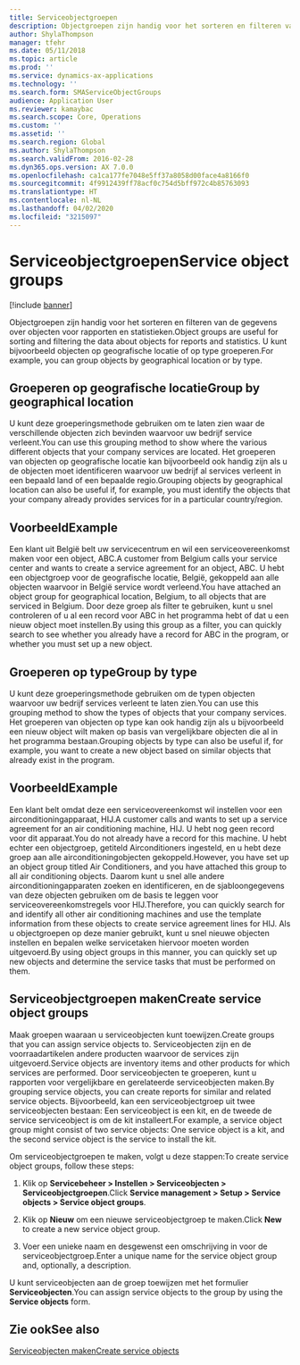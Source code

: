 ```yaml
---
title: Serviceobjectgroepen
description: Objectgroepen zijn handig voor het sorteren en filteren van de gegevens over objecten voor rapporten en statistieken.
author: ShylaThompson
manager: tfehr
ms.date: 05/11/2018
ms.topic: article
ms.prod: ''
ms.service: dynamics-ax-applications
ms.technology: ''
ms.search.form: SMAServiceObjectGroups
audience: Application User
ms.reviewer: kamaybac
ms.search.scope: Core, Operations
ms.custom: ''
ms.assetid: ''
ms.search.region: Global
ms.author: ShylaThompson
ms.search.validFrom: 2016-02-28
ms.dyn365.ops.version: AX 7.0.0
ms.openlocfilehash: ca1ca177fe7048e5ff37a8058d00face4a8166f0
ms.sourcegitcommit: 4f9912439ff78acf0c754d5bff972c4b85763093
ms.translationtype: HT
ms.contentlocale: nl-NL
ms.lasthandoff: 04/02/2020
ms.locfileid: "3215097"
---
```

# <a name="service-object-groups"></a><span data-ttu-id="a56dc-103">Serviceobjectgroepen</span><span class="sxs-lookup"><span data-stu-id="a56dc-103">Service object groups</span></span> 

[!include [banner](../includes/banner.md)]

<span data-ttu-id="a56dc-104">Objectgroepen zijn handig voor het sorteren en filteren van de gegevens over objecten voor rapporten en statistieken.</span><span class="sxs-lookup"><span data-stu-id="a56dc-104">Object groups are useful for sorting and filtering the data about objects for reports and statistics.</span></span> <span data-ttu-id="a56dc-105">U kunt bijvoorbeeld objecten op geografische locatie of op type groeperen.</span><span class="sxs-lookup"><span data-stu-id="a56dc-105">For example, you can group objects by geographical location or by type.</span></span>

## <a name="group-by-geographical-location"></a><span data-ttu-id="a56dc-106">Groeperen op geografische locatie</span><span class="sxs-lookup"><span data-stu-id="a56dc-106">Group by geographical location</span></span>

<span data-ttu-id="a56dc-107">U kunt deze groeperingsmethode gebruiken om te laten zien waar de verschillende objecten zich bevinden waarvoor uw bedrijf service verleent.</span><span class="sxs-lookup"><span data-stu-id="a56dc-107">You can use this grouping method to show where the various different objects that your company services are located.</span></span> <span data-ttu-id="a56dc-108">Het groeperen van objecten op geografische locatie kan bijvoorbeeld ook handig zijn als u de objecten moet identificeren waarvoor uw bedrijf al services verleent in een bepaald land of een bepaalde regio.</span><span class="sxs-lookup"><span data-stu-id="a56dc-108">Grouping objects by geographical location can also be useful if, for example, you must identify the objects that your company already provides services for in a particular country/region.</span></span>

## <a name="example"></a><span data-ttu-id="a56dc-109">Voorbeeld</span><span class="sxs-lookup"><span data-stu-id="a56dc-109">Example</span></span>

<span data-ttu-id="a56dc-110">Een klant uit België belt uw servicecentrum en wil een serviceovereenkomst maken voor een object, ABC.</span><span class="sxs-lookup"><span data-stu-id="a56dc-110">A customer from Belgium calls your service center and wants to create a service agreement for an object, ABC.</span></span> <span data-ttu-id="a56dc-111">U hebt een objectgroep voor de geografische locatie, België, gekoppeld aan alle objecten waarvoor in België service wordt verleend.</span><span class="sxs-lookup"><span data-stu-id="a56dc-111">You have attached an object group for geographical location, Belgium, to all objects that are serviced in Belgium.</span></span> <span data-ttu-id="a56dc-112">Door deze groep als filter te gebruiken, kunt u snel controleren of u al een record voor ABC in het programma hebt of dat u een nieuw object moet instellen.</span><span class="sxs-lookup"><span data-stu-id="a56dc-112">By using this group as a filter, you can quickly search to see whether you already have a record for ABC in the program, or whether you must set up a new object.</span></span> 

## <a name="group-by-type"></a><span data-ttu-id="a56dc-113">Groeperen op type</span><span class="sxs-lookup"><span data-stu-id="a56dc-113">Group by type</span></span>

<span data-ttu-id="a56dc-114">U kunt deze groeperingsmethode gebruiken om de typen objecten waarvoor uw bedrijf services verleent te laten zien.</span><span class="sxs-lookup"><span data-stu-id="a56dc-114">You can use this grouping method to show the types of objects that your company services.</span></span> <span data-ttu-id="a56dc-115">Het groeperen van objecten op type kan ook handig zijn als u bijvoorbeeld een nieuw object wilt maken op basis van vergelijkbare objecten die al in het programma bestaan.</span><span class="sxs-lookup"><span data-stu-id="a56dc-115">Grouping objects by type can also be useful if, for example, you want to create a new object based on similar objects that already exist in the program.</span></span>

## <a name="example"></a><span data-ttu-id="a56dc-116">Voorbeeld</span><span class="sxs-lookup"><span data-stu-id="a56dc-116">Example</span></span>

<span data-ttu-id="a56dc-117">Een klant belt omdat deze een serviceovereenkomst wil instellen voor een airconditioningapparaat, HIJ.</span><span class="sxs-lookup"><span data-stu-id="a56dc-117">A customer calls and wants to set up a service agreement for an air conditioning machine, HIJ.</span></span> <span data-ttu-id="a56dc-118">U hebt nog geen record voor dit apparaat.</span><span class="sxs-lookup"><span data-stu-id="a56dc-118">You do not already have a record for this machine.</span></span> <span data-ttu-id="a56dc-119">U hebt echter een objectgroep, getiteld Airconditioners ingesteld, en u hebt deze groep aan alle airconditioningobjecten gekoppeld.</span><span class="sxs-lookup"><span data-stu-id="a56dc-119">However, you have set up an object group titled Air Conditioners, and you have attached this group to all air conditioning objects.</span></span> <span data-ttu-id="a56dc-120">Daarom kunt u snel alle andere airconditioningapparaten zoeken en identificeren, en de sjabloongegevens van deze objecten gebruiken om de basis te leggen voor serviceovereenkomstregels voor HIJ.</span><span class="sxs-lookup"><span data-stu-id="a56dc-120">Therefore, you can quickly search for and identify all other air conditioning machines and use the template information from these objects to create service agreement lines for HIJ.</span></span> <span data-ttu-id="a56dc-121">Als u objectgroepen op deze manier gebruikt, kunt u snel nieuwe objecten instellen en bepalen welke servicetaken hiervoor moeten worden uitgevoerd.</span><span class="sxs-lookup"><span data-stu-id="a56dc-121">By using object groups in this manner, you can quickly set up new objects and determine the service tasks that must be performed on them.</span></span> 

## <a name="create-service-object-groups"></a><span data-ttu-id="a56dc-122">Serviceobjectgroepen maken</span><span class="sxs-lookup"><span data-stu-id="a56dc-122">Create service object groups</span></span>

<span data-ttu-id="a56dc-123">Maak groepen waaraan u serviceobjecten kunt toewijzen.</span><span class="sxs-lookup"><span data-stu-id="a56dc-123">Create groups that you can assign service objects to.</span></span> <span data-ttu-id="a56dc-124">Serviceobjecten zijn en de voorraadartikelen andere producten waarvoor de services zijn uitgevoerd.</span><span class="sxs-lookup"><span data-stu-id="a56dc-124">Service objects are inventory items and other products for which services are performed.</span></span> <span data-ttu-id="a56dc-125">Door serviceobjecten te groeperen, kunt u rapporten voor vergelijkbare en gerelateerde serviceobjecten maken.</span><span class="sxs-lookup"><span data-stu-id="a56dc-125">By grouping service objects, you can create reports for similar and related service objects.</span></span> <span data-ttu-id="a56dc-126">Bijvoorbeeld, kan een serviceobjectgroep uit twee serviceobjecten bestaan: Een serviceobject is een kit, en de tweede de service serviceobject is om de kit installeert.</span><span class="sxs-lookup"><span data-stu-id="a56dc-126">For example, a service object group might consist of two service objects: One service object is a kit, and the second service object is the service to install the kit.</span></span>

<span data-ttu-id="a56dc-127">Om serviceobjectgroepen te maken, volgt u deze stappen:</span><span class="sxs-lookup"><span data-stu-id="a56dc-127">To create service object groups, follow these steps:</span></span>

1. <span data-ttu-id="a56dc-128">Klik op **Servicebeheer > Instellen > Serviceobjecten > Serviceobjectgroepen**.</span><span class="sxs-lookup"><span data-stu-id="a56dc-128">Click **Service management > Setup > Service objects > Service object groups**.</span></span>

2. <span data-ttu-id="a56dc-129">Klik op **Nieuw** om een nieuwe serviceobjectgroep te maken.</span><span class="sxs-lookup"><span data-stu-id="a56dc-129">Click **New** to create a new service object group.</span></span>

3. <span data-ttu-id="a56dc-130">Voer een unieke naam en desgewenst een omschrijving in voor de serviceobjectgroep.</span><span class="sxs-lookup"><span data-stu-id="a56dc-130">Enter a unique name for the service object group and, optionally, a description.</span></span>

<span data-ttu-id="a56dc-131">U kunt serviceobjecten aan de groep toewijzen met het formulier **Serviceobjecten**.</span><span class="sxs-lookup"><span data-stu-id="a56dc-131">You can assign service objects to the group by using the **Service objects** form.</span></span> 

## <a name="see-also"></a><span data-ttu-id="a56dc-132">Zie ook</span><span class="sxs-lookup"><span data-stu-id="a56dc-132">See also</span></span>

[<span data-ttu-id="a56dc-133">Serviceobjecten maken</span><span class="sxs-lookup"><span data-stu-id="a56dc-133">Create service objects</span></span>](create-service-objects.md)


